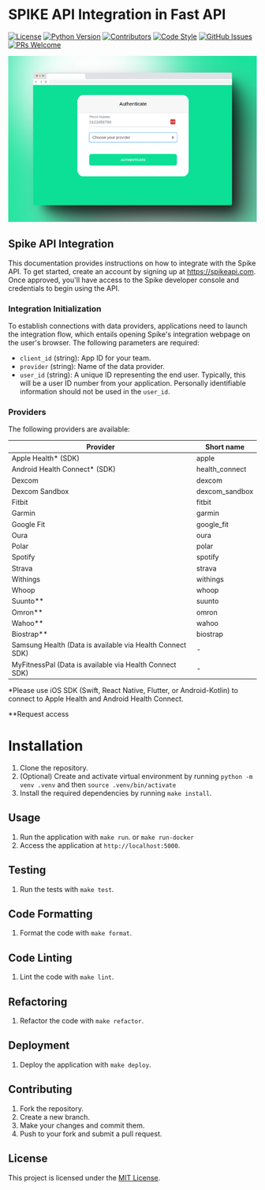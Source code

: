 # SPIKE API Integration in Fast API
[![License](https://img.shields.io/badge/license-MIT-blue.svg)](LICENSE)
[![Python Version](https://img.shields.io/badge/python-3.8%2B-blue.svg)](https://www.python.org/downloads/)
[![Contributors](https://img.shields.io/github/contributors/concaption/spike-api-integration.svg)](https://github.com/concaption/spike-api-integration/graphs/contributors)
[![Code Style](https://img.shields.io/badge/code%20style-black-black.svg)](https://github.com/psf/black)
[![GitHub Issues](https://img.shields.io/github/issues/concaption/spike-api-integration.svg)](https://github.com/concaption/spike-api-integration/issues)
[![PRs Welcome](https://img.shields.io/badge/PRs-welcome-brightgreen.svg)](https://github.com/concaption/spike-api-integration/pulls)


![](./assets/screenshot.png)

## Spike API Integration

This documentation provides instructions on how to integrate with the Spike API. To get started, create an account by signing up at https://spikeapi.com. Once approved, you'll have access to the Spike developer console and credentials to begin using the API.

### Integration Initialization

To establish connections with data providers, applications need to launch the integration flow, which entails opening Spike's integration webpage on the user's browser. The following parameters are required:

- `client_id` (string): App ID for your team.
- `provider` (string): Name of the data provider.
- `user_id` (string): A unique ID representing the end user. Typically, this will be a user ID number from your application. Personally identifiable information should not be used in the `user_id`.

### Providers

The following providers are available:

| Provider | Short name |
| --- | --- |
| Apple Health* (SDK) | apple |
| Android Health Connect* (SDK) | health_connect |
| Dexcom | dexcom |
| Dexcom Sandbox | dexcom_sandbox |
| Fitbit | fitbit |
| Garmin | garmin |
| Google Fit | google_fit |
| Oura | oura |
| Polar | polar |
| Spotify | spotify |
| Strava | strava |
| Withings | withings |
| Whoop | whoop |
| Suunto** | suunto |
| Omron** | omron |
| Wahoo** | wahoo |
| Biostrap** | biostrap |
| Samsung Health (Data is available via Health Connect SDK) | - |
| MyFitnessPal (Data is available via Health Connect SDK) | - |

*Please use iOS SDK (Swift, React Native, Flutter, or Android-Kotlin) to connect to Apple Health and Android Health Connect.

**Request access

# Installation

1. Clone the repository.
2. (Optional) Create and activate virtual environment by running `python -m venv .venv` and then `source .venv/bin/activate`
2. Install the required dependencies by running `make install`.

## Usage

1. Run the application with `make run`. or `make run-docker`
2. Access the application at `http://localhost:5000`.

## Testing

1. Run the tests with `make test`.

## Code Formatting

1. Format the code with `make format`.

## Code Linting

1. Lint the code with `make lint`.

## Refactoring

1. Refactor the code with `make refactor`.

## Deployment

1. Deploy the application with `make deploy`.

## Contributing

1. Fork the repository.
2. Create a new branch.
3. Make your changes and commit them.
4. Push to your fork and submit a pull request.

## License

This project is licensed under the [MIT License](LICENSE).
